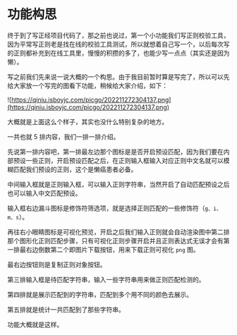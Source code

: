 # 功能构思

终于到了写正经项目代码了，那之前也说过，第一个小功能我们写正则校验工具，因为平常写正则老是找在线的校验工具测试，所以就想着自己写一个，以后每次写的正则都补充到在线工具里，慢慢的积攒的多了，也能少写一点点（其实还是因为懒）。

写之前我们先来说一说大概的一个构思。由于我目前暂时算是写完了，所以可以先给大家放一个写完的图看下功能，稍候给大家介绍，如下：

![https://qiniu.isboyjc.com/picgo/202211272304137.png](https://qiniu.isboyjc.com/picgo/202211272304137.png)

大概就是上面这么个样子，其实也没什么特别复杂的地方。

一共也就 5 排内容，我们一排一排介绍。

先说第一排内容吧，第一排最左边那个图标是是否开启预设匹配，因为我们要在内部预设一些正则，开启预设匹配之后，在正则输入框输入对应正则中文名就可以模糊匹配我们预设的正则，这个是懒癌患者必备。

中间输入框就是正则输入框，可以输入正则字符串，当然开启了自动匹配预设之后也可以输入中文匹配预设。

输入框右边漏斗图标是修饰符筛选项，就是选择正则匹配的一些修饰符（`g、i、m、s`）。

再往右小眼睛图标是可视化预览，开启之后我们输入正则就会自动渲染图中第二排那个图形化正则匹配步骤，只有可视化正则步骤开启并且正则表达式无误才会有第一排最右边倒数第二个即图片下载按钮，用来下载正则可视化 `png` 图。

最右边按钮则是复制正则对象按钮。

第三排输入框是待匹配字符串，输入一些字符串用来做正则匹配检测的。

第四排就是展示匹配到的字符串，匹配到多个用不同的颜色去展示。

第五排就是统计一共匹配到了那些字符串。

功能大概就是这样。